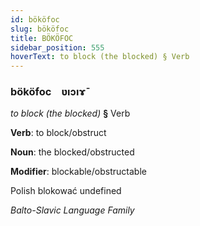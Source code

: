 ```yaml
---
id: bököfoc
slug: bököfoc
title: BÖKÖFOC
sidebar_position: 555
hoverText: to block (the blocked) § Verb
---
```


### bököfoc&emsp;<span kind="abugida">ʋıɔıɤ̄</span>

*to block (the blocked)* **§** Verb

**Verb**: to block/obstruct

**Noun**: the blocked/obstructed

**Modifier**: blockable/obstructable

Polish blokować undefined

*Balto-Slavic Language Family*